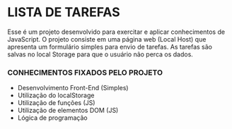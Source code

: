 # LISTA DE TAREFAS

Esse é um projeto desenvolvido para exercitar e aplicar conhecimentos de JavaScript. O projeto consiste em uma página web (Local Host) que apresenta um formulário simples para envio de tarefas. As tarefas são salvas no local Storage para que o usuário não perca os dados.

### CONHECIMENTOS FIXADOS PELO PROJETO

* Desenvolvimento Front-End (Simples)
* Utilização do localStorage
* Utilização de funções (JS)
* Utilização de elementos DOM (JS)
* Lógica de programação
